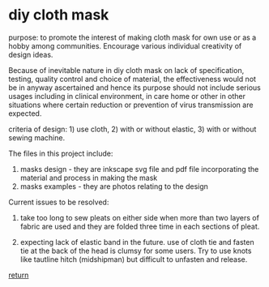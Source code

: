# diy cloth mask

purpose:  to promote the interest of making cloth mask for own use or as a hobby among communities.  Encourage various individual creativity of design ideas.   

Because of inevitable nature in diy cloth mask on lack of specification, testing, quality control and choice of material, the effectiveness would not be in anyway ascertained and hence its purpose should not include serious usages including in clinical environment, in care home or other in other situations where certain reduction or prevention of virus transmission are expected. 

criteria of design:  1) use cloth, 2) with or without elastic, 3) with or without sewing machine.  

The files in this project include:

1.  masks design  - they are inkscape svg file and pdf file incorporating the material and process in making the mask
2.  masks examples - they are photos relating to the design

Current issues to be resolved:

1. take too long to sew pleats on either side when more than two layers of fabric are used and they are folded three time in each sections of pleat.

2. expecting lack of elastic band in the future.  use of cloth tie and fasten tie at the back of the head is clumsy for some users.  Try to use knots like tautline hitch (midshipman)  but difficult to unfasten and release.  

[return](index.md)
